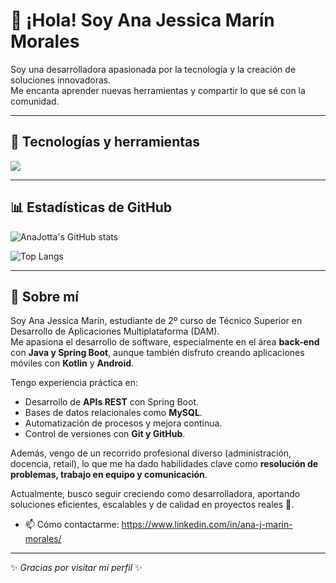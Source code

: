 # 👋 ¡Hola! Soy Ana Jessica Marín Morales

Soy una desarrolladora apasionada por la tecnología y la creación de soluciones innovadoras.  
Me encanta aprender nuevas herramientas y compartir lo que sé con la comunidad.

---

## 🚀 Tecnologías y herramientas

<p align="left">
  <img src="https://skillicons.dev/icons?i=html,css,js,java,kotlin,spring,git,github,docker" />
</p>

---

## 📊 Estadísticas de GitHub

![AnaJotta's GitHub stats](https://github-readme-stats.vercel.app/api?username=AnaJotta&show_icons=true&theme=radical)

![Top Langs](https://github-readme-stats.vercel.app/api/top-langs/?username=AnaJotta&layout=compact&theme=radical)

---

## 🌱 Sobre mí

Soy Ana Jessica Marín, estudiante de 2º curso de Técnico Superior en Desarrollo de Aplicaciones Multiplataforma (DAM).  
Me apasiona el desarrollo de software, especialmente en el área **back-end** con **Java y Spring Boot**, aunque también disfruto creando aplicaciones móviles con **Kotlin** y **Android**.

Tengo experiencia práctica en:
- Desarrollo de **APIs REST** con Spring Boot.
- Bases de datos relacionales como **MySQL**.
- Automatización de procesos y mejora continua.
- Control de versiones con **Git y GitHub**.

Además, vengo de un recorrido profesional diverso (administración, docencia, retail), lo que me ha dado habilidades clave como **resolución de problemas, trabajo en equipo y comunicación**.

Actualmente, busco seguir creciendo como desarrolladora, aportando soluciones eficientes, escalables y de calidad en proyectos reales 🚀.

- 📫 Cómo contactarme: https://www.linkedin.com/in/ana-j-marin-morales/

---
✨ _Gracias por visitar mi perfil_ ✨

